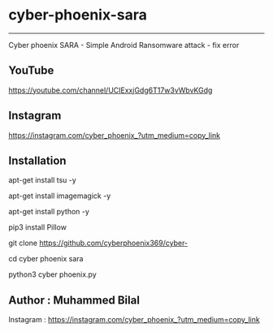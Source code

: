 # cyber-phoenix-sara
---------------------
Cyber phoenix SARA - Simple Android Ransomware attack - fix error

YouTube
---------
https://youtube.com/channel/UCIExxjGdg6T17w3vWbvKGdg

Instagram
-----------

https://instagram.com/cyber_phoenix_?utm_medium=copy_link

Installation
--------------
apt-get install tsu -y

apt-get install imagemagick -y

apt-get install python -y

pip3 install Pillow

git clone https://github.com/cyberphoenix369/cyber-

cd cyber phoenix sara

python3 cyber phoenix.py


Author :  Muhammed Bilal
------------------------


Instagram : https://instagram.com/cyber_phoenix_?utm_medium=copy_link
